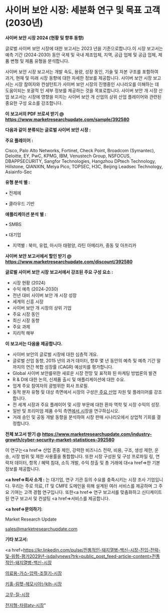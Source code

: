 # 사이버 보안 시장: 세분화 연구 및 목표 고객(2030년)

<strong>사이버 보안 시장 2024 (현황 및 향후 동향)</strong>

글로벌 사이버 보안 시장에 대한 보고서는 2023 년을 기준으로합니다.이 시장 보고서는 예측 기간 (2024-2030) 동안 국제 및 국내 제조업체, 지역, 공급 업체 및 공급 업체, 제품 변형 및 제품 유형을 분석합니다.

사이버 보안 시장 보고서는 개발 속도, 용량, 성장 동인, 기술 및 자본 구조를 포함하여 과거, 현재 및 미래 시장 동향에 대한 자세한 정보를 제공합니다. 사이버 보안 시장 보고서는 시장 참여자와 컨설턴트가 사이버 보안 시장의 진행중인 시나리오를 이해하는 데 도움이되는 포괄적 인 세부 정보를 제공하는 것을 목표로합니다. 사이버 보안 개 시장 산업 보고서는 시장에 영향을 미치는 사이버 보안 개 산업의 상위 산업 플레이어와 관련된 중요한 구성 요소를 강조합니다.



<strong>이 보고서의 PDF 브로셔 받기 @ <a href=https://www.marketresearchupdate.com/sample/392580>https://www.marketresearchupdate.com/sample/392580</a></strong>



<strong>다음과 같이 분류되는 글로벌 사이버 보안 시장 :</strong>



<strong>주요 플레이어 :</strong>

Cisco, Palo Alto Networks, Fortinet, Check Point, Broadcom (Symantec), Deloitte, EY, PwC, KPMG, IBM, Venustech Group, NSFOCUS, DBAPPSECURITY, Sangfor Technologies, Hangzhou DPtech Technology, Hillstone, QIANXIN, Meiya Pico, TOPSEC, H3C, Beijing Leadsec Technology, Asiainfo-Sec



<strong>유형 분석 별 :</strong>

• 전제에

• 클라우드 기반



<strong>애플리케이션 분석 별 :</strong>

• SMBS

• 대기업

<ul>
  <li>지역별 : 북미, 유럽, 아시아 태평양, 라틴 아메리카, 중동 및 아프리카</li>
</ul>


<strong>사이버 보안 보고서에서 할인 받기 @ <a href=https://www.marketresearchupdate.com/discount/392580>https://www.marketresearchupdate.com/discount/392580</a></strong>



<strong>글로벌 사이버 보안 시장 보고서에서 강조된 주요 구성 요소 :</strong>
<ul>
  <li>시장 현황 (2024)</li>
  <li>수익 예측 (2024-2030)</li>
  <li>전년 대비 사이버 보안 개 시장 성장</li>
  <li>세계의 신흥 시장</li>
  <li>사이버 보안 개 시장의 상위 기업</li>
  <li>주요 시장 동인</li>
  <li>최신 시장 동향</li>
  <li>주요 과제</li>
  <li>지리적 해부</li>
</ul>


<strong>이 보고서는 다음을 제공합니다.</strong>
<ul>
  <li>사이버 보안의 글로벌 시장에 대한 심층적 개요.</li>
  <li>글로벌 산업 동향, 2015 년의 과거 데이터, 향후 몇 년 동안의 예측 및 예측 기간 말까지의 연간 복합 성장률 (CAGR) 예상치를 평가합니다.</li>
  <li>Global 사이버 보안를위한 새로운 시장 전망 및 표적화 된 마케팅 방법론의 발견</li>
  <li>R &amp; D에 대한 논의, 신제품 출시 및 애플리케이션에 대한 수요.</li>
  <li>업계 주요 참여자의 광범위한 회사 프로필.</li>
  <li>동적 분자 유형 및 대상 측면에서 시장의 구성은<a href=> 주요 산</a>업 자원 및 플레이어를 강조합니다.</li>
  <li>전 세계 시장과 주요 플레이어 및 시장 부문에 대한 환자 역학 및 시장 수익의 성장.</li>
  <li>일반 및 프리미엄 제품 수익 측면<a href=>에서 시</a>장을 연구하십시오.</li>
  <li>거래 승인 및 공동 개발 동향을 분석하여 시장 판매 시나리오에서 상업적 기회를 결정합니다.</li>
</ul>



<strong>전체 보고서 받기 @ <a href=https://www.marketresearchupdate.com/industry-growth/cyber-security-market-statistices-392580>https://www.marketresearchupdate.com/industry-growth/cyber-security-market-statistices-392580</a></strong>

이 연구는<a href=> 산업 존중</a> 체인, 강력한 비즈니스 전략, 비용, 구조, 생성 제한, 운송, 시장 범위 및 제한 사용률을 통합합니다. 또한 시장 구성원 및 구성 프로파일 링, 연락처 데이터, 항목 / 혜택 침대, 소득 개발, 수익 창출 및 총 거래에 대<a href=>한 기본 </a>정보를 제공합니다.



<strong><a href=>회사 소</a>개 :</strong>
는 대기업, 연구 기관 등의 수요를 충족시키는 시장 조사 기업입니다. 우리는 주로 의료, IT 및 CMFE 도메인을 위해 설계된 여러 서비스를 제공하며 그 주요 기여는 고객 경험 연구입니다. 또한<a href=> 연구 보</a>고서를 맞춤화하고 신디케이트 된 연구 보고서 및 컨설팅 <a href=>서비스</a>를 제공합니다.



<strong><a href=>문의하기:</a></strong>

Market Research Update

sales@marketresearchupdate.com



<strong>기타 보고서:</strong>

<a href=https://kr.linkedin.com/pulse/전통적인-돼지열병-백신-시장-진입-전략-및-위험-평가2029년-isdailynews?trk=public_post_feed-article-content>전통적인-돼지열병-백신-시장</a>

<a href=https://www.linkedin.com/pulse/의료용-가스-압력-조절기-시장-규모-및-성장-2023-trend-tracking-tips-360-analysis-l60bf/>의료용-가스-압력-조절기-시장</a>

<a href=https://www.linkedin.com/pulse/키홀-림펫-헤모시아닌klh-시장-동향-및-성장-전망-market-matrix-musings-analysis-6nydf/>키홀-림펫-헤모시아닌klh-시장</a>

<a href=https://www.linkedin.com/pulse/고무-질-시장-진입-전략-및-위험-평가2029년-data-dive-diaries-24-analysis-09wof/>고무-질-시장</a>

<a href=https://www.linkedin.com/pulse/전지형-차량atv-시장-경쟁-분석-및-성장-잠재력-2030-consumer-connection-compendium-ana-5lsdc/>전지형-차량atv-시장</a>"
